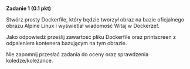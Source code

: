 **Zadanie 1 (0.1 pkt)**

Stwórz prosty Dockerfile, który będzie tworzył obraz na bazie oficjalnego obrazu Alpine Linux i wyświetlał wiadomość Witaj w Dockerze!.

Jako odpowiedź prześlij zawartość pliku Dockerfile oraz printscreen z odpaleniem kontenera bazującym na tym obrazie.

Nie zapomnij przesłać zadania do oceny oraz sprawdzenia koledze/koleżance.
